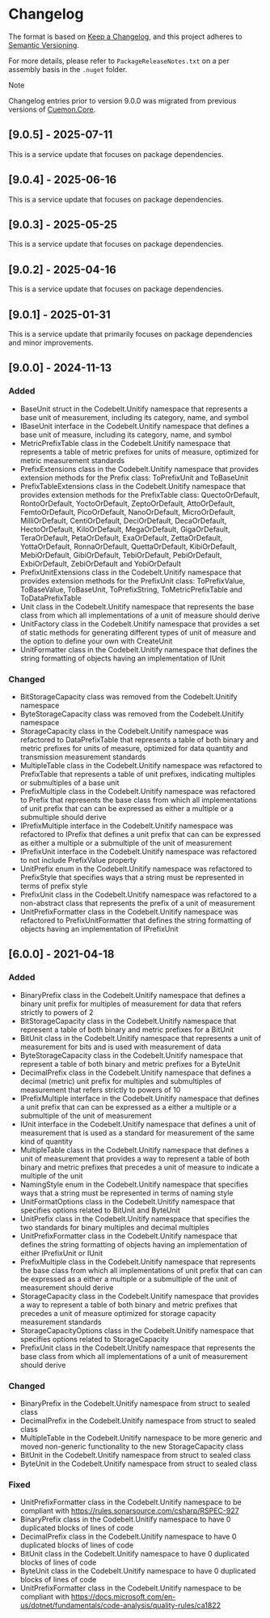 # Changelog

The format is based on [Keep a Changelog](https://keepachangelog.com/en/1.1.0/), and this project adheres to [Semantic Versioning](https://semver.org/spec/v2.0.0.html).

For more details, please refer to `PackageReleaseNotes.txt` on a per assembly basis in the `.nuget` folder.

> [!NOTE]  
> Changelog entries prior to version 9.0.0 was migrated from previous versions of [Cuemon.Core](https://github.com/gimlichael/Cuemon/commit/83e0c7af2cdaa07351e878fa7276558838f2e7e6).

## [9.0.5] - 2025-07-11

This is a service update that focuses on package dependencies.

## [9.0.4] - 2025-06-16

This is a service update that focuses on package dependencies.

## [9.0.3] - 2025-05-25

This is a service update that focuses on package dependencies.

## [9.0.2] - 2025-04-16

This is a service update that focuses on package dependencies.

## [9.0.1] - 2025-01-31

This is a service update that primarily focuses on package dependencies and minor improvements.

## [9.0.0] - 2024-11-13

### Added

- BaseUnit struct in the Codebelt.Unitify namespace that represents a base unit of measurement, including its category, name, and symbol
- IBaseUnit interface in the Codebelt.Unitify namespace that defines a base unit of measure, including its category, name, and symbol
- MetricPrefixTable class in the Codebelt.Unitify namespace that represents a table of metric prefixes for units of measure, optimized for metric measurement standards
- PrefixExtensions class in the Codebelt.Unitify namespace that provides extension methods for the Prefix class: ToPrefixUnit and ToBaseUnit
- PrefixTableExtensions class in the Codebelt.Unitify namespace that provides extension methods for the PrefixTable class: QuectoOrDefault, RontoOrDefault, YoctoOrDefault, ZeptoOrDefault, AttoOrDefault, FemtoOrDefault, PicoOrDefault, NanoOrDefault, MicroOrDefault, MilliOrDefault, CentiOrDefault, DeciOrDefault, DecaOrDefault, HectoOrDefault, KiloOrDefault, MegaOrDefault, GigaOrDefault, TeraOrDefault, PetaOrDefault, ExaOrDefault, ZettaOrDefault, YottaOrDefault, RonnaOrDefault, QuettaOrDefault, KibiOrDefault, MebiOrDefault, GibiOrDefault, TebiOrDefault, PebiOrDefault, ExbiOrDefault, ZebiOrDefault and YobiOrDefault
- PrefixUnitExtensions class in the Codebelt.Unitify namespace that provides extension methods for the PrefixUnit class: ToPrefixValue, ToBaseValue, ToBaseUnit, ToPrefixString, ToMetricPrefixTable and ToDataPrefixTable
- Unit class in the Codebelt.Unitify namespace that represents the base class from which all implementations of a unit of measure should derive
- UnitFactory class in the Codebelt.Unitify namespace that provides a set of static methods for generating different types of unit of measure and the option to define your own with CreateUnit
- UnitFormatter class in the Codebelt.Unitify namespace that defines the string formatting of objects having an implementation of IUnit

### Changed

- BitStorageCapacity class was removed from the Codebelt.Unitify namespace
- ByteStorageCapacity class was removed from the Codebelt.Unitify namespace
- StorageCapacity class in the Codebelt.Unitify namespace was refactored to DataPrefixTable that represents a table of both binary and metric prefixes for units of measure, optimized for data quantity and transmission measurement standards
- MultipleTable class in the Codebelt.Unitify namespace was refactored to PrefixTable that represents a table of unit prefixes, indicating multiples or submultiples of a base unit
- PrefixMultiple class in the Codebelt.Unitify namespace was refactored to Prefix that represents the base class from which all implementations of unit prefix that can can be expressed as either a multiple or a submultiple should derive
- IPrefixMultiple interface in the Codebelt.Unitify namespace was refactored to IPrefix that defines a unit prefix that can can be expressed as either a multiple or a submultiple of the unit of measurement
- IPrefixUnit interface in the Codebelt.Unitify namespace was refactored to not include PrefixValue property
- UnitPrefix enum in the Codebelt.Unitify namespace was refactored to PrefixStyle that specifies ways that a string must be represented in terms of prefix style
- PrefixUnit class in the Codebelt.Unitify namespace was refactored to a non-abstract class that represents the prefix of a unit of measurement
- UnitPrefixFormatter class in the Codebelt.Unitify namespace was refactored to PrefixUnitFormatter that defines the string formatting of objects having an implementation of IPrefixUnit

## [6.0.0] - 2021-04-18

### Added

- BinaryPrefix class in the Codebelt.Unitify namespace that defines a binary unit prefix for multiples of measurement for data that refers strictly to powers of 2
- BitStorageCapacity class in the Codebelt.Unitify namespace that represent a table of both binary and metric prefixes for a BitUnit
- BitUnit class in the Codebelt.Unitify namespace that represents a unit of measurement for bits and is used with measurement of data
- ByteStorageCapacity class in the Codebelt.Unitify namespace that represent a table of both binary and metric prefixes for a ByteUnit
- DecimalPrefix class in the Codebelt.Unitify namespace that defines a decimal (metric) unit prefix for multiples and submultiples of measurement that refers strictly to powers of 10
- IPrefixMultiple interface in the Codebelt.Unitify namespace that defines a unit prefix that can can be expressed as a either a multiple or a submultiple of the unit of measurement
- IUnit interface in the Codebelt.Unitify namespace that defines a unit of measurement that is used as a standard for measurement of the same kind of quantity
- MultipleTable class in the Codebelt.Unitify namespace that defines a unit of measurement that provides a way to represent a table of both binary and metric prefixes that precedes a unit of measure to indicate a multiple of the unit
- NamingStyle enum in the Codebelt.Unitify namespace that specifies ways that a string must be represented in terms of naming style
- UnitFormatOptions class in the Codebelt.Unitify namespace that specifies options related to BitUnit and ByteUnit
- UnitPrefix class in the Codebelt.Unitify namespace that specifies the two standards for binary multiples and decimal multiples
- UnitPrefixFormatter class in the Codebelt.Unitify namespace that defines the string formatting of objects having an implementation of either IPrefixUnit or IUnit
- PrefixMultiple class in the Codebelt.Unitify namespace that represents the base class from which all implementations of unit prefix that can can be expressed as a either a multiple or a submultiple of the unit of measurement should derive
- StorageCapacity class in the Codebelt.Unitify namespace that provides a way to represent a table of both binary and metric prefixes that precedes a unit of measure optimized for storage capacity measurement standards
- StorageCapacityOptions class in the Codebelt.Unitify namespace that specifies options related to StorageCapacity
- PrefixUnit class in the Codebelt.Unitify namespace that represents the base class from which all implementations of a unit of measurement should derive

### Changed

- BinaryPrefix in the Codebelt.Unitify namespace from struct to sealed class
- DecimalPrefix in the Codebelt.Unitify namespace from struct to sealed class
- MultipleTable in the Codebelt.Unitify namespace to be more generic and moved non-generic functionality to the new StorageCapacity class
- BitUnit in the Codebelt.Unitify namespace from struct to sealed class
- ByteUnit in the Codebelt.Unitify namespace from struct to sealed class

### Fixed

- UnitPrefixFormatter class in the Codebelt.Unitify namespace to be compliant with https://rules.sonarsource.com/csharp/RSPEC-927
- BinaryPrefix class in the Codebelt.Unitify namespace to have 0 duplicated blocks of lines of code
- DecimalPrefix class in the Codebelt.Unitify namespace to have 0 duplicated blocks of lines of code
- BitUnit class in the Codebelt.Unitify namespace to have 0 duplicated blocks of lines of code
- ByteUnit class in the Codebelt.Unitify namespace to have 0 duplicated blocks of lines of code
- UnitPrefixFormatter class in the Codebelt.Unitify namespace to be compliant with https://docs.microsoft.com/en-us/dotnet/fundamentals/code-analysis/quality-rules/ca1822
